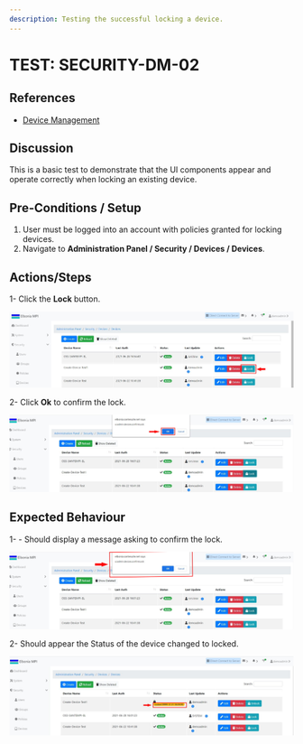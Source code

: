 ```yaml
---
description: Testing the successful locking a device.
---
```


# TEST: SECURITY-DM-02

## References

* [Device Management](../../../../../../operations-1/system-administration/security-administration/device-management.md)

## Discussion

This is a basic test to demonstrate that the UI components appear and operate correctly when locking an existing device.

## **Pre-Conditions / Setup**

1. User must be logged into an account with policies granted for locking devices.
2. Navigate to **Administration Panel / Security / Devices / Devices**.

## Actions/Steps

1- Click the **Lock** button.

![](<../../../../../../.gitbook/assets/6 (2).jpg>)

2- Click  **Ok** to confirm the lock.

![](../../../../../../.gitbook/assets/7-1.jpg)

## Expected Behaviour

1- - Should display a message asking to confirm the lock.

![](<../../../../../../.gitbook/assets/7 (1).jpg>)

2- Should appear the Status of the device changed to locked.

![](<../../../../../../.gitbook/assets/8 (2).jpg>)
